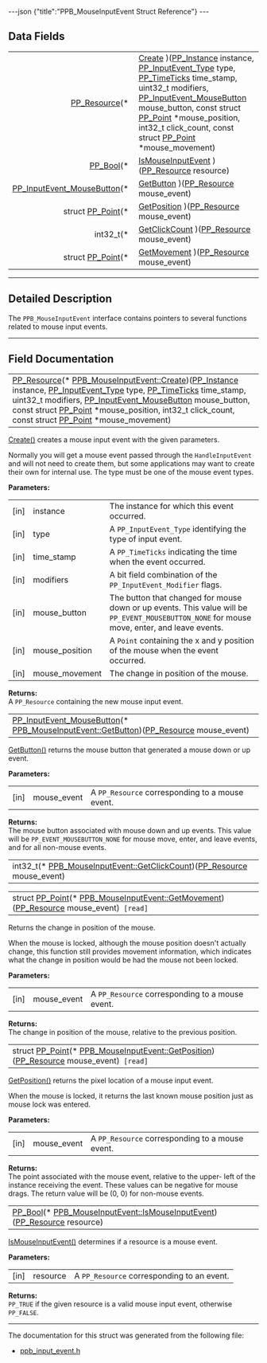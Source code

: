 ---json {"title":"PPB\_MouseInputEvent Struct Reference"} ---

Data Fields
-----------

<table><tbody><tr class="odd"><td style="text-align: right;"><a href="/docs/native-client/pepper_dev/c/group___typedefs#gafdc3895ee80f4750d0d95ae1b677e9b7" class="el">PP_Resource</a>(* </td><td><a href="/docs/native-client/pepper_dev/c/struct_p_p_b___mouse_input_event__1__1#a3bde5af35e13f10a3472132e82b8bb45" class="el">Create</a> )(<a href="/docs/native-client/pepper_dev/c/group___typedefs#ga89b662403e6a687bb914b80114c0d19d" class="el">PP_Instance</a> instance, <a href="/docs/native-client/pepper_dev/c/group___enums#gaca7296cfec99fcb6646b7144d1d6a0c5" class="el">PP_InputEvent_Type</a> type, <a href="/docs/native-client/pepper_dev/c/group___typedefs#ga71cb1042cdeb38d7881b121f3b09ce94" class="el">PP_TimeTicks</a> time_stamp, uint32_t modifiers, <a href="/docs/native-client/pepper_dev/c/group___enums#ga25113f3c8d33e863fd38b3f70f8a5e6e" class="el">PP_InputEvent_MouseButton</a> mouse_button, const struct <a href="/docs/native-client/pepper_dev/c/struct_p_p___point/" class="el">PP_Point</a> *mouse_position, int32_t click_count, const struct <a href="/docs/native-client/pepper_dev/c/struct_p_p___point/" class="el">PP_Point</a> *mouse_movement)</td></tr><tr class="even"><td style="text-align: right;"><a href="/docs/native-client/pepper_dev/c/group___enums#ga4f272d99be14aacafe08dfd4ef830918" class="el">PP_Bool</a>(* </td><td><a href="/docs/native-client/pepper_dev/c/struct_p_p_b___mouse_input_event__1__1#a4cf50f1f5527cf7e66788d4b47ae1638" class="el">IsMouseInputEvent</a> )(<a href="/docs/native-client/pepper_dev/c/group___typedefs#gafdc3895ee80f4750d0d95ae1b677e9b7" class="el">PP_Resource</a> resource)</td></tr><tr class="odd"><td style="text-align: right;"><a href="/docs/native-client/pepper_dev/c/group___enums#ga25113f3c8d33e863fd38b3f70f8a5e6e" class="el">PP_InputEvent_MouseButton</a>(* </td><td><a href="/docs/native-client/pepper_dev/c/struct_p_p_b___mouse_input_event__1__1#a7a90bf6abb794ca5c42af76d8fd71d22" class="el">GetButton</a> )(<a href="/docs/native-client/pepper_dev/c/group___typedefs#gafdc3895ee80f4750d0d95ae1b677e9b7" class="el">PP_Resource</a> mouse_event)</td></tr><tr class="even"><td style="text-align: right;">struct <a href="/docs/native-client/pepper_dev/c/struct_p_p___point/" class="el">PP_Point</a>(* </td><td><a href="/docs/native-client/pepper_dev/c/struct_p_p_b___mouse_input_event__1__1#ab7c3f20bd61bec3db563a7956fdeb7e0" class="el">GetPosition</a> )(<a href="/docs/native-client/pepper_dev/c/group___typedefs#gafdc3895ee80f4750d0d95ae1b677e9b7" class="el">PP_Resource</a> mouse_event)</td></tr><tr class="odd"><td style="text-align: right;">int32_t(* </td><td><a href="/docs/native-client/pepper_dev/c/struct_p_p_b___mouse_input_event__1__1#a2850b783ad0136b5818d876a1a01af22" class="el">GetClickCount</a> )(<a href="/docs/native-client/pepper_dev/c/group___typedefs#gafdc3895ee80f4750d0d95ae1b677e9b7" class="el">PP_Resource</a> mouse_event)</td></tr><tr class="even"><td style="text-align: right;">struct <a href="/docs/native-client/pepper_dev/c/struct_p_p___point/" class="el">PP_Point</a>(* </td><td><a href="/docs/native-client/pepper_dev/c/struct_p_p_b___mouse_input_event__1__1#a043229000d9f7d9436ae8a963bb6aca1" class="el">GetMovement</a> )(<a href="/docs/native-client/pepper_dev/c/group___typedefs#gafdc3895ee80f4750d0d95ae1b677e9b7" class="el">PP_Resource</a> mouse_event)</td></tr></tbody></table>

------------------------------------------------------------------------

<span id="details" class="anchor" style="margin: 0;"></span>

Detailed Description
--------------------

The `PPB_MouseInputEvent` interface contains pointers to several functions related to mouse input events.

------------------------------------------------------------------------

Field Documentation
-------------------

<span id="a3bde5af35e13f10a3472132e82b8bb45" class="anchor" style="margin: 0;"></span>

<table><tbody><tr class="odd"><td><a href="/docs/native-client/pepper_dev/c/group___typedefs#gafdc3895ee80f4750d0d95ae1b677e9b7" class="el">PP_Resource</a>(* <a href="/docs/native-client/pepper_dev/c/struct_p_p_b___mouse_input_event__1__1#a3bde5af35e13f10a3472132e82b8bb45" class="el">PPB_MouseInputEvent::Create</a>)(<a href="/docs/native-client/pepper_dev/c/group___typedefs#ga89b662403e6a687bb914b80114c0d19d" class="el">PP_Instance</a> instance, <a href="/docs/native-client/pepper_dev/c/group___enums#gaca7296cfec99fcb6646b7144d1d6a0c5" class="el">PP_InputEvent_Type</a> type, <a href="/docs/native-client/pepper_dev/c/group___typedefs#ga71cb1042cdeb38d7881b121f3b09ce94" class="el">PP_TimeTicks</a> time_stamp, uint32_t modifiers, <a href="/docs/native-client/pepper_dev/c/group___enums#ga25113f3c8d33e863fd38b3f70f8a5e6e" class="el">PP_InputEvent_MouseButton</a> mouse_button, const struct <a href="/docs/native-client/pepper_dev/c/struct_p_p___point/" class="el">PP_Point</a> *mouse_position, int32_t click_count, const struct <a href="/docs/native-client/pepper_dev/c/struct_p_p___point/" class="el">PP_Point</a> *mouse_movement)</td></tr></tbody></table>

<a href="/docs/native-client/pepper_dev/c/struct_p_p_b___mouse_input_event__1__1#a3bde5af35e13f10a3472132e82b8bb45" class="el" title="Create() creates a mouse input event with the given parameters.">Create()</a> creates a mouse input event with the given parameters.

Normally you will get a mouse event passed through the `HandleInputEvent` and will not need to create them, but some applications may want to create their own for internal use. The type must be one of the mouse event types.

**Parameters:**  
<table><tbody><tr class="odd"><td>[in]</td><td>instance</td><td>The instance for which this event occurred.</td></tr><tr class="even"><td>[in]</td><td>type</td><td>A <code>PP_InputEvent_Type</code> identifying the type of input event.</td></tr><tr class="odd"><td>[in]</td><td>time_stamp</td><td>A <code>PP_TimeTicks</code> indicating the time when the event occurred.</td></tr><tr class="even"><td>[in]</td><td>modifiers</td><td>A bit field combination of the <code>PP_InputEvent_Modifier</code> flags.</td></tr><tr class="odd"><td>[in]</td><td>mouse_button</td><td>The button that changed for mouse down or up events. This value will be <code>PP_EVENT_MOUSEBUTTON_NONE</code> for mouse move, enter, and leave events.</td></tr><tr class="even"><td>[in]</td><td>mouse_position</td><td>A <code>Point</code> containing the x and y position of the mouse when the event occurred.</td></tr><tr class="odd"><td>[in]</td><td>mouse_movement</td><td>The change in position of the mouse.</td></tr></tbody></table>

<!-- -->

**Returns:**  
A `PP_Resource` containing the new mouse input event.

<span id="a7a90bf6abb794ca5c42af76d8fd71d22" class="anchor" style="margin: 0;"></span>

<table><tbody><tr class="odd"><td><a href="/docs/native-client/pepper_dev/c/group___enums#ga25113f3c8d33e863fd38b3f70f8a5e6e" class="el">PP_InputEvent_MouseButton</a>(* <a href="/docs/native-client/pepper_dev/c/struct_p_p_b___mouse_input_event__1__1#a7a90bf6abb794ca5c42af76d8fd71d22" class="el">PPB_MouseInputEvent::GetButton</a>)(<a href="/docs/native-client/pepper_dev/c/group___typedefs#gafdc3895ee80f4750d0d95ae1b677e9b7" class="el">PP_Resource</a> mouse_event)</td></tr></tbody></table>

<a href="/docs/native-client/pepper_dev/c/struct_p_p_b___mouse_input_event__1__1#a7a90bf6abb794ca5c42af76d8fd71d22" class="el" title="GetButton() returns the mouse button that generated a mouse down or up event.">GetButton()</a> returns the mouse button that generated a mouse down or up event.

**Parameters:**  
<table><tbody><tr class="odd"><td>[in]</td><td>mouse_event</td><td>A <code>PP_Resource</code> corresponding to a mouse event.</td></tr></tbody></table>

<!-- -->

**Returns:**  
The mouse button associated with mouse down and up events. This value will be `PP_EVENT_MOUSEBUTTON_NONE` for mouse move, enter, and leave events, and for all non-mouse events.

<span id="a2850b783ad0136b5818d876a1a01af22" class="anchor" style="margin: 0;"></span>

<table><tbody><tr class="odd"><td>int32_t(* <a href="/docs/native-client/pepper_dev/c/struct_p_p_b___mouse_input_event__1__1#a2850b783ad0136b5818d876a1a01af22" class="el">PPB_MouseInputEvent::GetClickCount</a>)(<a href="/docs/native-client/pepper_dev/c/group___typedefs#gafdc3895ee80f4750d0d95ae1b677e9b7" class="el">PP_Resource</a> mouse_event)</td></tr></tbody></table>

<span id="a043229000d9f7d9436ae8a963bb6aca1" class="anchor" style="margin: 0;"></span>

<table><tbody><tr class="odd"><td>struct <a href="/docs/native-client/pepper_dev/c/struct_p_p___point/" class="el">PP_Point</a>(* <a href="/docs/native-client/pepper_dev/c/struct_p_p_b___mouse_input_event__1__1#a043229000d9f7d9436ae8a963bb6aca1" class="el">PPB_MouseInputEvent::GetMovement</a>)(<a href="/docs/native-client/pepper_dev/c/group___typedefs#gafdc3895ee80f4750d0d95ae1b677e9b7" class="el">PP_Resource</a> mouse_event)<code> [read]</code></td></tr></tbody></table>

Returns the change in position of the mouse.

When the mouse is locked, although the mouse position doesn't actually change, this function still provides movement information, which indicates what the change in position would be had the mouse not been locked.

**Parameters:**  
<table><tbody><tr class="odd"><td>[in]</td><td>mouse_event</td><td>A <code>PP_Resource</code> corresponding to a mouse event.</td></tr></tbody></table>

<!-- -->

**Returns:**  
The change in position of the mouse, relative to the previous position.

<span id="ab7c3f20bd61bec3db563a7956fdeb7e0" class="anchor" style="margin: 0;"></span>

<table><tbody><tr class="odd"><td>struct <a href="/docs/native-client/pepper_dev/c/struct_p_p___point/" class="el">PP_Point</a>(* <a href="/docs/native-client/pepper_dev/c/struct_p_p_b___mouse_input_event__1__1#ab7c3f20bd61bec3db563a7956fdeb7e0" class="el">PPB_MouseInputEvent::GetPosition</a>)(<a href="/docs/native-client/pepper_dev/c/group___typedefs#gafdc3895ee80f4750d0d95ae1b677e9b7" class="el">PP_Resource</a> mouse_event)<code> [read]</code></td></tr></tbody></table>

<a href="/docs/native-client/pepper_dev/c/struct_p_p_b___mouse_input_event__1__1#ab7c3f20bd61bec3db563a7956fdeb7e0" class="el" title="GetPosition() returns the pixel location of a mouse input event.">GetPosition()</a> returns the pixel location of a mouse input event.

When the mouse is locked, it returns the last known mouse position just as mouse lock was entered.

**Parameters:**  
<table><tbody><tr class="odd"><td>[in]</td><td>mouse_event</td><td>A <code>PP_Resource</code> corresponding to a mouse event.</td></tr></tbody></table>

<!-- -->

**Returns:**  
The point associated with the mouse event, relative to the upper- left of the instance receiving the event. These values can be negative for mouse drags. The return value will be (0, 0) for non-mouse events.

<span id="a4cf50f1f5527cf7e66788d4b47ae1638" class="anchor" style="margin: 0;"></span>

<table><tbody><tr class="odd"><td><a href="/docs/native-client/pepper_dev/c/group___enums#ga4f272d99be14aacafe08dfd4ef830918" class="el">PP_Bool</a>(* <a href="/docs/native-client/pepper_dev/c/struct_p_p_b___mouse_input_event__1__1#a4cf50f1f5527cf7e66788d4b47ae1638" class="el">PPB_MouseInputEvent::IsMouseInputEvent</a>)(<a href="/docs/native-client/pepper_dev/c/group___typedefs#gafdc3895ee80f4750d0d95ae1b677e9b7" class="el">PP_Resource</a> resource)</td></tr></tbody></table>

<a href="/docs/native-client/pepper_dev/c/struct_p_p_b___mouse_input_event__1__1#a4cf50f1f5527cf7e66788d4b47ae1638" class="el" title="IsMouseInputEvent() determines if a resource is a mouse event.">IsMouseInputEvent()</a> determines if a resource is a mouse event.

**Parameters:**  
<table><tbody><tr class="odd"><td>[in]</td><td>resource</td><td>A <code>PP_Resource</code> corresponding to an event.</td></tr></tbody></table>

<!-- -->

**Returns:**  
`PP_TRUE` if the given resource is a valid mouse input event, otherwise `PP_FALSE`.

------------------------------------------------------------------------

The documentation for this struct was generated from the following file:

-   <a href="/docs/native-client/pepper_dev/c/ppb__input__event_8h/" class="el">ppb_input_event.h</a>
